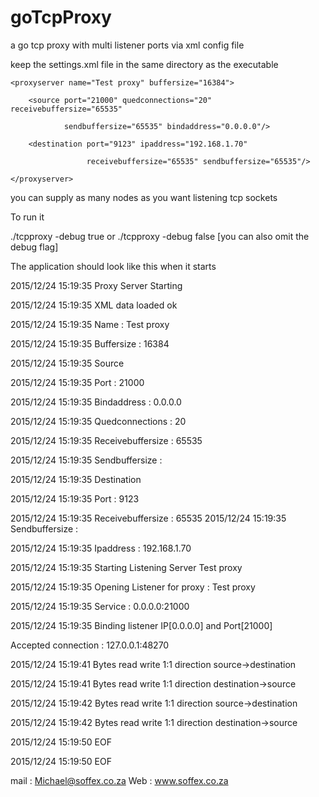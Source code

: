 # goTcpProxy
a go tcp proxy with multi listener ports via xml config file

keep the settings.xml file in the same directory as the executable

<?xml version="1.0" encoding="UTF-8"?>

<proxy>

    <proxyserver name="Test proxy" buffersize="16384">
    
        <source port="21000" quedconnections="20" receivebuffersize="65535"
        
                sendbuffersize="65535" bindaddress="0.0.0.0"/>
                
        <destination port="9123" ipaddress="192.168.1.70"
        
                     receivebuffersize="65535" sendbuffersize="65535"/>
                     
    </proxyserver>
    
</proxy>

you can supply as many nodes as you want listening tcp sockets

To run it 

./tcpproxy -debug true 
or 
./tcpproxy -debug false  [you can also omit the debug flag] 

The application should look like this when it starts

2015/12/24 15:19:35 Proxy Server Starting

2015/12/24 15:19:35 XML data loaded ok

2015/12/24 15:19:35 Name : Test proxy

2015/12/24 15:19:35 Buffersize : 16384

2015/12/24 15:19:35 	Source

2015/12/24 15:19:35 		Port : 21000

2015/12/24 15:19:35 		Bindaddress : 0.0.0.0

2015/12/24 15:19:35 		Quedconnections : 20

2015/12/24 15:19:35 		Receivebuffersize : 65535

2015/12/24 15:19:35 		Sendbuffersize : 

2015/12/24 15:19:35 	Destination

2015/12/24 15:19:35 		Port : 9123


2015/12/24 15:19:35 		Receivebuffersize : 65535
2015/12/24 15:19:35 		Sendbuffersize : 

2015/12/24 15:19:35 		Ipaddress : 192.168.1.70

2015/12/24 15:19:35 Starting Listening Server Test proxy

2015/12/24 15:19:35 Opening Listener for proxy : Test proxy

2015/12/24 15:19:35 Service : 0.0.0.0:21000

2015/12/24 15:19:35 Binding listener IP[0.0.0.0] and Port[21000]

Accepted connection : 127.0.0.1:48270

2015/12/24 15:19:41 Bytes read write 1:1 direction source->destination

2015/12/24 15:19:41 Bytes read write 1:1 direction destination->source

2015/12/24 15:19:42 Bytes read write 1:1 direction source->destination

2015/12/24 15:19:42 Bytes read write 1:1 direction destination->source

2015/12/24 15:19:50 EOF

2015/12/24 15:19:50 EOF

mail : Michael@soffex.co.za
Web : www.soffex.co.za
